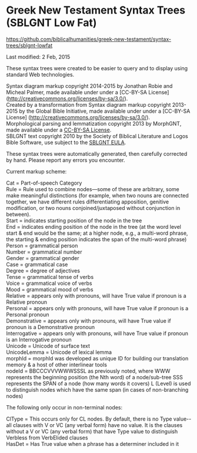 # Greek New Testament Syntax Trees (SBLGNT Low Fat)

https://github.com/biblicalhumanities/greek-new-testament/syntax-trees/sblgnt-lowfat

Last modified: 2 Feb, 2015

These syntax trees were created to be easier to query and to display using standard Web technologies.

Syntax diagram markup copyright 2014-2015 by Jonathan Robie and Micheal Palmer,  made available under under a
[CC-BY-SA License] (http://creativecommons.org/licenses/by-sa/3.0/).  
Created by a transformation from Syntax diagram markup copyright 2013-2015 by the Global Bible Initiative, made available under under a
[CC-BY-SA License] (http://creativecommons.org/licenses/by-sa/3.0/).  
Morphological parsing and lemmatization copyright 2013 by MorphGNT,  made available under a
[CC-BY-SA License](http://creativecommons.org/licenses/by-sa/3.0/).  
SBLGNT text copyright 2010 by the Society of Biblical Literature and Logos Bible Software,
use subject to the [SBLGNT EULA](http://sblgnt.com/license/).

These syntax trees were automatically generated, then carefully corrected by hand.  Please report any errors you encounter.


Current markup scheme:

Cat = Part-of-speech Category  
Rule = Rule used to combine nodes—some of these are arbitrary, some make meaningful distinctions (for example, when two nouns are connected together, we have different rules differentiating apposition, genitive modification, or two nouns conjoined/juxtaposed without conjunction in between).  
Start = indicates starting position of the node in the tree  
End = indicates ending position of the node in the tree (at the word level start & end would be the same; at a higher node, e.g., a multi-word phrase, the starting & ending position indicates the span of the multi-word phrase)  
Person = grammatical person  
Number = grammatical number  
Gender = grammatical gender  
Case = grammatical case  
Degree = degree of adjectives  
Tense = grammatical tense of verbs  
Voice = grammatical voice of verbs  
Mood = grammatical mood of verbs  
Relative = appears only with pronouns, will have True value if pronoun is a Relative pronoun  
Personal = appears only with pronouns, will have True value if pronoun is a Personal pronoun  
Demonstrative = appears only with pronouns, will have True value if pronoun is a Demonstrative pronoun  
Interrogative = appears only with pronouns, will have True value if pronoun is an Interrogative pronoun  
Unicode = Unicode of surface text  
UnicodeLemma = Unicode of lexical lemma  
morphId = morphId was developed as unique ID for building our translation memory & a host of other interlinear tools  
nodeId = BBCCCVVVWWWSSSL as previously noted, where WWW represents the beginning position (the Nth word) of a node/sub-tree
SSS represents the SPAN of a node (how many words it covers) L (Level) is used to distinguish nodes which have the same span (in cases of non-branching nodes)  

The following only occur in non-terminal nodes:

ClType = This occurs only for CL nodes. By default, there is no Type value--all clauses with V or VC (any verbal form) have no value. It is the clauses without a V or VC (any verbal form) that have Type value to distinguish Verbless from VerbElided clauses  
HasDet = Has True value when a phrase has a determiner included in it  
